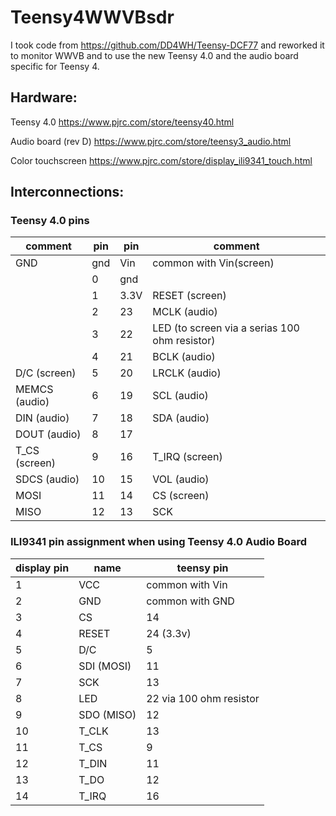 # Teensy4WWVBsdr

I took code from https://github.com/DD4WH/Teensy-DCF77 and reworked it to monitor WWVB and to
use the new Teensy 4.0 and the audio board specific for Teensy 4.


## Hardware:

Teensy 4.0  https://www.pjrc.com/store/teensy40.html

Audio board (rev D)  https://www.pjrc.com/store/teensy3_audio.html

Color touchscreen https://www.pjrc.com/store/display_ili9341_touch.html



## Interconnections:


### Teensy 4.0 pins


   |  comment | pin | pin | comment |
   |-----|-----|-----|-----|				
   | GND | gnd | Vin | common with Vin(screen) |
   | | 0 | gnd |  |
   | | 1 | 3.3V | RESET (screen) |   
   | | 2 | 23 | MCLK (audio) |
   | | 3 | 22 | LED  (to screen via a serias 100 ohm resistor)|
   | | 4 | 21 | BCLK (audio) |
   | D/C (screen)	| 5	| 20 | LRCLK (audio)|
|MEMCS (audio)|	6|	19|	SCL (audio)|
|DIN (audio) |7|18|SDA (audio)|
|DOUT (audio)|8|17||
|T_CS (screen)|9|  16|T_IRQ (screen)|
|SDCS (audio)|10|15|VOL (audio)|
|MOSI|11|14|CS (screen)|
|  MISO|12|  13	| SCK|
				


### ILI9341 pin assignment when using Teensy 4.0 Audio Board

|display pin |name| teensy pin|
|----|----|---|
|1 |VCC| common with Vin |				
 |2|GND| common with GND |	
 |3|CS|14|
 |4|RESET	|24 (3.3v)|			
 |5|D/C|	5|			
 |6|SDI (MOSI)|	11|			
 |7|SCK|13|
 |8|LED	|22 via 100 ohm resistor|			
 |9|SDO (MISO)|	12|			
|10|T_CLK	|13|			
|11|T_CS	|9|			
|12|T_DIN	|11|			
|13|T_DO	|12|			
|14|T_IRQ|	16|			
